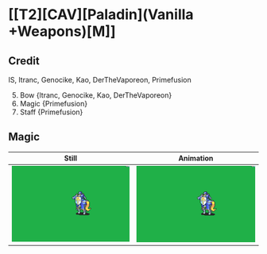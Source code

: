 # [\[T2\]\[CAV\]\[Paladin\]\(Vanilla +Weapons\)\[M\]]

## Credit

IS, ltranc, Genocike, Kao, DerTheVaporeon, Primefusion

5. Bow {ltranc, Genocike, Kao, DerTheVaporeon}
6. Magic {Primefusion}
7. Staff {Primefusion}
	
## Magic

| Still | Animation |
| :---: | :-------: |
| ![Magic still](./Magic_000.png) | ![Magic animation](./Magic.gif) |
